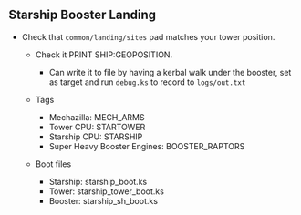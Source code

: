 ## Starship Booster Landing

* Check that `common/landing/sites` pad matches your tower position.
  *   Check it PRINT SHIP:GEOPOSITION.
      * Can write it to file by having a kerbal walk under the booster, set as target and run `debug.ks` to record to `logs/out.txt`
   

  * Tags
     * Mechazilla: MECH_ARMS
     * Tower CPU: STARTOWER
     * Starship CPU: STARSHIP
     * Super Heavy Booster Engines: BOOSTER_RAPTORS
   
    
  * Boot files
     * Starship: starship_boot.ks
     * Tower: starship_tower_boot.ks
     * Booster: starship_sh_boot.ks     
   
  
